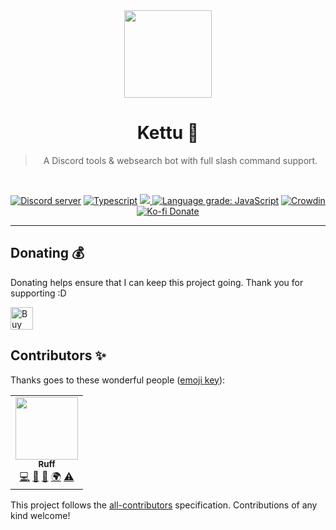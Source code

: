 <div align='center'>
  <img src='https://ruff.cafe/cdn/kettu.png' width='140' height='140' />
  <h1>Kettu 🔧</h1>
  <blockquote>A Discord tools & websearch bot with full slash command support.</blockquote>

  <br />

  [![Discord server](https://img.shields.io/discord/761512748898844702?color=5865F2&logo=discord&logoColor=white)](https://ruff.cafe/community)
  [![Typescript](https://img.shields.io/badge/TypeScript-007ACC?logo=typescript&logoColor=white)](https://www.typescriptlang.org)
  <a title='Docker' target='_blank' href='https://hub.docker.com/repository/docker/ruffpuff/kettu'><img src='https://img.shields.io/docker/pulls/ruffpuff/kettu.svg'>
[![Language grade: JavaScript](https://img.shields.io/lgtm/grade/javascript/g/FoxxieBot/Kettu.svg?logo=lgtm&logoWidth=18)](https://lgtm.com/projects/g/FoxxieBot/Kettu/context:javascript)
  [![Crowdin](https://badges.crowdin.net/kettu/localized.svg)](https://crowdin.com/project/kettu)
  [![Ko-fi Donate](https://img.shields.io/badge/kofi-donate-brightgreen.svg?label=Donate%20with%20Ko-fi&logo=ko-fi&colorB=F16061&link=https://ko-fi.com/ruffpuff&logoColor=FFFFFF)](https://ko-fi.com/ruffpuff)

</div>

<hr />

<h2>Donating 💰</h2>

Donating helps ensure that I can keep this project going. Thank you for supporting :D

<a href='https://ko-fi.com/D1D63NVS8' target='_blank'><img height='36' style='border:0px;height:36px;' src='https://cdn.ko-fi.com/cdn/kofi1.png?v=3' border='0' alt='Buy Me a Coffee at ko-fi.com' /></a>

<h2>Contributors ✨</h2>

Thanks goes to these wonderful people ([emoji key](https://allcontributors.org/docs/en/emoji-key)):

<!-- ALL-CONTRIBUTORS-LIST:START - Do not remove or modify this section -->
<!-- prettier-ignore-start -->
<!-- markdownlint-disable -->
<table>
  <tr>
    <td align="center"><a href="https://ruff.cafe"><img src="https://avatars.githubusercontent.com/u/73779441?v=4?s=100" width="100px;" alt=""/><br /><sub><b>Ruff</b></sub></a><br /><a href="https://github.com/FoxxieBot/Kettu/commits?author=Ruffpuff1" title="Code">💻</a> <a href="https://github.com/FoxxieBot/Kettu/issues?q=author%3ARuffpuff1" title="Bug reports">🐛</a> <a href="#ideas-Ruffpuff1" title="Ideas, Planning, & Feedback">🤔</a> <a href="#translation-Ruffpuff1" title="Translation">🌍</a> <a href="https://github.com/FoxxieBot/Kettu/commits?author=Ruffpuff1" title="Tests">⚠️</a></td>
  </tr>
</table>

<!-- markdownlint-restore -->
<!-- prettier-ignore-end -->

<!-- ALL-CONTRIBUTORS-LIST:END -->

This project follows the [all-contributors](https://github.com/all-contributors/all-contributors) specification. Contributions of any kind welcome!
